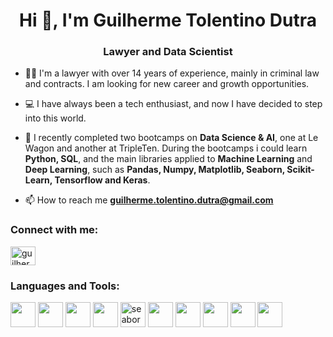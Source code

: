 <h1 align="center">Hi 👋, I'm Guilherme Tolentino Dutra</h1>
<h3 align="center"> Lawyer and Data Scientist</h3>


- 👨‍💻 I'm a lawyer with over 14 years of experience, mainly in criminal law and contracts. I am looking for new career and growth opportunities.

- 💻 I have always been a tech enthusiast, and now I have decided to step into this world.

- 🚀 I recently completed two bootcamps on **Data Science & AI**, one at Le Wagon and another at TripleTen. During the bootcamps i could learn **Python, SQL**, and the main libraries applied to **Machine Learning** and **Deep Learning**, such as **Pandas, Numpy, Matplotlib, Seaborn, Scikit-Learn, Tensorflow and Keras**.

- 📫 How to reach me **guilherme.tolentino.dutra@gmail.com**

<h3 align="left">Connect with me:</h3>
<p align="left">
<a href="https://linkedin.com/in/guilhermetolentinodutra" target="blank"><img align="center" src="https://raw.githubusercontent.com/rahuldkjain/github-profile-readme-generator/master/src/images/icons/Social/linked-in-alt.svg" alt="guilhermetolentinodutra" height="30" width="40" /></a>
</p>

<h3 align="left">Languages and Tools:</h3>
<!--- <p align="left"> <img src="https://raw.githubusercontent.com/devicons/devicon/master/icons/python/python-original.svg" alt="python" width="40" height="40"/> <img src="https://cdn.jsdelivr.net/gh/devicons/devicon@latest/icons/numpy/numpy-original.svg" width="40" height="40"/> <img src="https://raw.githubusercontent.com/devicons/devicon/2ae2a900d2f041da66e950e4d48052658d850630/icons/pandas/pandas-original.svg" alt="pandas" width="40" height="40"/> <img src="https://www.vectorlogo.zone/logos/git-scm/git-scm-icon.svg" alt="git" width="40" height="40"/> </a> <a href="https://www.microsoft.com/en-us/sql-server" target="_blank" rel="noreferrer"> <img src="https://www.svgrepo.com/show/303229/microsoft-sql-server-logo.svg" alt="mssql" width="40" height="40"/> </a> <a href="https://pandas.pydata.org/" target="_blank" rel="noreferrer"></a> <a href="https://www.python.org" target="_blank" rel="noreferrer">  </a> <a href="https://scikit-learn.org/" target="_blank" rel="noreferrer"> <img src="https://upload.wikimedia.org/wikipedia/commons/0/05/Scikit_learn_logo_small.svg" alt="scikit_learn" width="40" height="40"/> </a> <a href="https://seaborn.pydata.org/" target="_blank" rel="noreferrer"> <img src="https://seaborn.pydata.org/_images/logo-mark-lightbg.svg" alt="seaborn" width="40" height="40"/> </a> <a href="https://www.tensorflow.org" target="_blank" rel="noreferrer"> <img src="https://www.vectorlogo.zone/logos/tensorflow/tensorflow-icon.svg" alt="tensorflow" width="40" height="40"/> <img src="https://cdn.jsdelivr.net/gh/devicons/devicon@latest/icons/matplotlib/matplotlib-original.svg" width="40" height="40"/>  <a href="https://cloud.google.com" target="_blank" rel="noreferrer"> <img src="https://www.vectorlogo.zone/logos/google_cloud/google_cloud-icon.svg" alt="gcp" width="40" height="40"/> <a href="https://git-scm.com/" target="_blank" rel="noreferrer"></a> --->
<p align="left">
            <img src="https://cdn.jsdelivr.net/gh/devicons/devicon@latest/icons/python/python-original.svg" width="40" height="40"/>
            <img src="https://cdn.jsdelivr.net/gh/devicons/devicon@latest/icons/numpy/numpy-original.svg" width="40" height="40"/>
            <img src="https://cdn.jsdelivr.net/gh/devicons/devicon@latest/icons/pandas/pandas-original.svg" width="40" height="40" />
            <img src="https://cdn.jsdelivr.net/gh/devicons/devicon@latest/icons/matplotlib/matplotlib-original.svg" width="40" height="40" />
            <img src="https://seaborn.pydata.org/_images/logo-mark-lightbg.svg" alt="seaborn" width="40" height="40"/> 
            <img src="https://cdn.jsdelivr.net/gh/devicons/devicon@latest/icons/scikitlearn/scikitlearn-original.svg" width="40" height="40" />
            <img src="https://cdn.jsdelivr.net/gh/devicons/devicon@latest/icons/tensorflow/tensorflow-original.svg" width="40" height="40"/>
            <img src="https://cdn.jsdelivr.net/gh/devicons/devicon@latest/icons/sqlite/sqlite-original.svg" width="40" height="40"/>
            <img src="https://cdn.jsdelivr.net/gh/devicons/devicon@latest/icons/git/git-original.svg" width="40" height="40" />
            <img src="https://cdn.jsdelivr.net/gh/devicons/devicon@latest/icons/googlecloud/googlecloud-original.svg" width="40" height="40"/>
</p>
          
          
          
          
          
          
          
          
            
